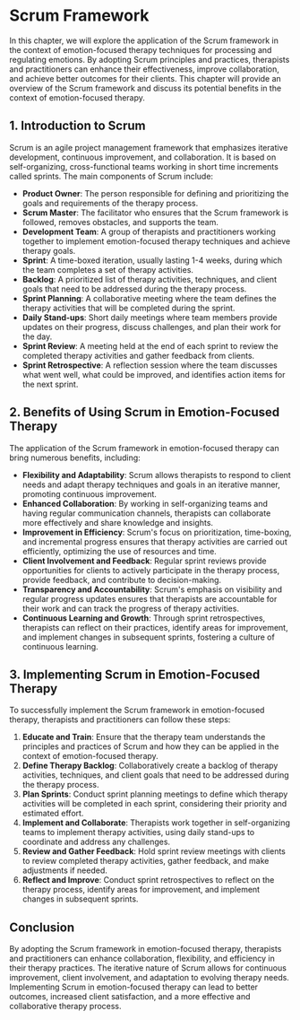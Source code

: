 Scrum Framework
========================

In this chapter, we will explore the application of the Scrum framework in the context of emotion-focused therapy techniques for processing and regulating emotions. By adopting Scrum principles and practices, therapists and practitioners can enhance their effectiveness, improve collaboration, and achieve better outcomes for their clients. This chapter will provide an overview of the Scrum framework and discuss its potential benefits in the context of emotion-focused therapy.

**1. Introduction to Scrum**
----------------------------

Scrum is an agile project management framework that emphasizes iterative development, continuous improvement, and collaboration. It is based on self-organizing, cross-functional teams working in short time increments called sprints. The main components of Scrum include:

* **Product Owner**: The person responsible for defining and prioritizing the goals and requirements of the therapy process.
* **Scrum Master**: The facilitator who ensures that the Scrum framework is followed, removes obstacles, and supports the team.
* **Development Team**: A group of therapists and practitioners working together to implement emotion-focused therapy techniques and achieve therapy goals.
* **Sprint**: A time-boxed iteration, usually lasting 1-4 weeks, during which the team completes a set of therapy activities.
* **Backlog**: A prioritized list of therapy activities, techniques, and client goals that need to be addressed during the therapy process.
* **Sprint Planning**: A collaborative meeting where the team defines the therapy activities that will be completed during the sprint.
* **Daily Stand-ups**: Short daily meetings where team members provide updates on their progress, discuss challenges, and plan their work for the day.
* **Sprint Review**: A meeting held at the end of each sprint to review the completed therapy activities and gather feedback from clients.
* **Sprint Retrospective**: A reflection session where the team discusses what went well, what could be improved, and identifies action items for the next sprint.

**2. Benefits of Using Scrum in Emotion-Focused Therapy**
---------------------------------------------------------

The application of the Scrum framework in emotion-focused therapy can bring numerous benefits, including:

* **Flexibility and Adaptability**: Scrum allows therapists to respond to client needs and adapt therapy techniques and goals in an iterative manner, promoting continuous improvement.
* **Enhanced Collaboration**: By working in self-organizing teams and having regular communication channels, therapists can collaborate more effectively and share knowledge and insights.
* **Improvement in Efficiency**: Scrum's focus on prioritization, time-boxing, and incremental progress ensures that therapy activities are carried out efficiently, optimizing the use of resources and time.
* **Client Involvement and Feedback**: Regular sprint reviews provide opportunities for clients to actively participate in the therapy process, provide feedback, and contribute to decision-making.
* **Transparency and Accountability**: Scrum's emphasis on visibility and regular progress updates ensures that therapists are accountable for their work and can track the progress of therapy activities.
* **Continuous Learning and Growth**: Through sprint retrospectives, therapists can reflect on their practices, identify areas for improvement, and implement changes in subsequent sprints, fostering a culture of continuous learning.

**3. Implementing Scrum in Emotion-Focused Therapy**
----------------------------------------------------

To successfully implement the Scrum framework in emotion-focused therapy, therapists and practitioners can follow these steps:

1. **Educate and Train**: Ensure that the therapy team understands the principles and practices of Scrum and how they can be applied in the context of emotion-focused therapy.
2. **Define Therapy Backlog**: Collaboratively create a backlog of therapy activities, techniques, and client goals that need to be addressed during the therapy process.
3. **Plan Sprints**: Conduct sprint planning meetings to define which therapy activities will be completed in each sprint, considering their priority and estimated effort.
4. **Implement and Collaborate**: Therapists work together in self-organizing teams to implement therapy activities, using daily stand-ups to coordinate and address any challenges.
5. **Review and Gather Feedback**: Hold sprint review meetings with clients to review completed therapy activities, gather feedback, and make adjustments if needed.
6. **Reflect and Improve**: Conduct sprint retrospectives to reflect on the therapy process, identify areas for improvement, and implement changes in subsequent sprints.

Conclusion
----------

By adopting the Scrum framework in emotion-focused therapy, therapists and practitioners can enhance collaboration, flexibility, and efficiency in their therapy practices. The iterative nature of Scrum allows for continuous improvement, client involvement, and adaptation to evolving therapy needs. Implementing Scrum in emotion-focused therapy can lead to better outcomes, increased client satisfaction, and a more effective and collaborative therapy process.
